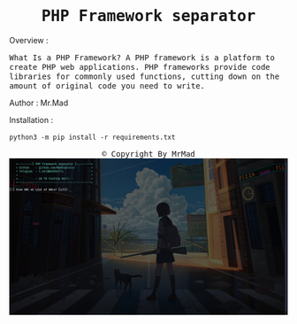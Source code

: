 <div align="center"><samp><h1>PHP Framework separator</h1></samp></div>

<p>Overview : </p>
<samp>What Is a PHP Framework? A PHP framework is a platform to create PHP web applications. PHP frameworks provide code libraries for commonly used functions, cutting down on the amount of original code you need to write.</samp>

<p>Author : Mr.Mad</p>

<p>Installation : </p>

```
python3 -m pip install -r requirements.txt
```

<div align="center"><samp><span>&copy;&nbsp;Copyright By MrMad</span></samp></div>

<img src="https://raw.githubusercontent.com/MadExploits/Framework-separator/main/Screenshot%20from%202023-01-22%2018-17-26.png">
